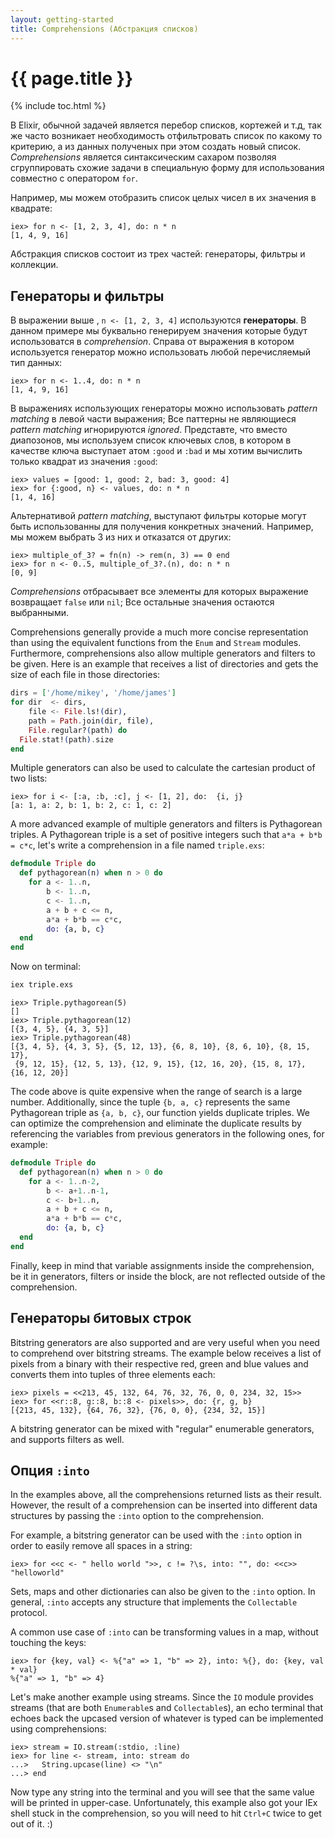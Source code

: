 ```yaml
---
layout: getting-started
title: Comprehensions (Абстракция списков)
---
```


# {{ page.title }}

{% include toc.html %}

В Elixir, обычной задачей является перебор списков, кортежей и т.д, так же часто возникает необходимость отфильтровать список по какому то критерию, а из данных полученых при этом создать новый список. *Comprehensions* является синтаксическим сахаром позволяя сгруппировать схожие задачи в специальную форму для использования совместно с оператором `for`.

Например, мы можем отобразить список целых чисел в их значения в квадрате:

```iex
iex> for n <- [1, 2, 3, 4], do: n * n
[1, 4, 9, 16]
```

Абстракция списков состоит из трех частей: генераторы, фильтры и коллекции.

## Генераторы и фильтры

В выражении выше , `n <- [1, 2, 3, 4]` используются **генераторы**. В данном примере мы буквально генерируем значения которые будут использоватся в *comprehension*. Справа от выражения в котором используется генератор можно использовать любой перечисляемый тип данных:

```iex
iex> for n <- 1..4, do: n * n
[1, 4, 9, 16]
```

В выражениях использующих генераторы можно использовать *pattern matching* в левой части выражения; Все паттерны не являющиеся *pattern matching* игнорируются *ignored*. Представте, что вместо диапозонов, мы используем список ключевых слов, в котором в качестве ключа выступает атом `:good` и `:bad` и мы хотим вычислить только квадрат из значения `:good`:

```iex
iex> values = [good: 1, good: 2, bad: 3, good: 4]
iex> for {:good, n} <- values, do: n * n
[1, 4, 16]
```

Альтернативой *pattern matching*, выступают фильтры которые могут быть использованны для получения конкретных значений. Например, мы можем выбрать 3 из них и отказатся от других:

```iex
iex> multiple_of_3? = fn(n) -> rem(n, 3) == 0 end
iex> for n <- 0..5, multiple_of_3?.(n), do: n * n
[0, 9]
```

*Comprehensions* отбрасывает все элементы для которых выражение возвращает `false` или `nil`; Все остальные значения остаются выбранными.

Comprehensions generally provide a much more concise representation than using the equivalent functions from the `Enum` and `Stream` modules. Furthermore, comprehensions also allow multiple generators and filters to be given. Here is an example that receives a list of directories and gets the size of each file in those directories:

```elixir
dirs = ['/home/mikey', '/home/james']
for dir  <- dirs,
    file <- File.ls!(dir),
    path = Path.join(dir, file),
    File.regular?(path) do
  File.stat!(path).size
end
```

Multiple generators can also be used to calculate the cartesian product of two lists:

```iex
iex> for i <- [:a, :b, :c], j <- [1, 2], do:  {i, j}
[a: 1, a: 2, b: 1, b: 2, c: 1, c: 2]
```

A more advanced example of multiple generators and filters is Pythagorean triples. A Pythagorean triple is a set of positive integers such that `a*a + b*b = c*c`, let's write a comprehension in a file named `triple.exs`:

```elixir
defmodule Triple do
  def pythagorean(n) when n > 0 do
    for a <- 1..n,
        b <- 1..n,
        c <- 1..n,
        a + b + c <= n,
        a*a + b*b == c*c,
        do: {a, b, c}
  end
end
```

Now on terminal:

```bash
iex triple.exs
```

```iex
iex> Triple.pythagorean(5)
[]
iex> Triple.pythagorean(12)
[{3, 4, 5}, {4, 3, 5}]
iex> Triple.pythagorean(48)
[{3, 4, 5}, {4, 3, 5}, {5, 12, 13}, {6, 8, 10}, {8, 6, 10}, {8, 15, 17},
 {9, 12, 15}, {12, 5, 13}, {12, 9, 15}, {12, 16, 20}, {15, 8, 17}, {16, 12, 20}]
```

The code above is quite expensive when the range of search is a large number. Additionally, since the tuple `{b, a, c}` represents the same Pythagorean triple as `{a, b, c}`, our function yields duplicate triples. We can optimize the comprehension and eliminate the duplicate results by referencing the variables from previous generators in the following ones, for example:

```elixir
defmodule Triple do
  def pythagorean(n) when n > 0 do
    for a <- 1..n-2,
        b <- a+1..n-1,
        c <- b+1..n,
        a + b + c <= n,
        a*a + b*b == c*c,
        do: {a, b, c}
  end
end
```

Finally, keep in mind that variable assignments inside the comprehension, be it in generators, filters or inside the block, are not reflected outside of the comprehension.

## Генераторы битовых строк

Bitstring generators are also supported and are very useful when you need to comprehend over bitstring streams. The example below receives a list of pixels from a binary with their respective red, green and blue values and converts them into tuples of three elements each:

```iex
iex> pixels = <<213, 45, 132, 64, 76, 32, 76, 0, 0, 234, 32, 15>>
iex> for <<r::8, g::8, b::8 <- pixels>>, do: {r, g, b}
[{213, 45, 132}, {64, 76, 32}, {76, 0, 0}, {234, 32, 15}]
```

A bitstring generator can be mixed with "regular" enumerable generators, and supports filters as well.

## Опция `:into`

In the examples above, all the comprehensions returned lists as their result. However, the result of a comprehension can be inserted into different data structures by passing the `:into` option to the comprehension.

For example, a bitstring generator can be used with the `:into` option in order to easily remove all spaces in a string:

```iex
iex> for <<c <- " hello world ">>, c != ?\s, into: "", do: <<c>>
"helloworld"
```

Sets, maps and other dictionaries can also be given to the `:into` option. In general, `:into` accepts any structure that implements the `Collectable` protocol.

A common use case of `:into` can be transforming values in a map, without touching the keys:

```iex
iex> for {key, val} <- %{"a" => 1, "b" => 2}, into: %{}, do: {key, val * val}
%{"a" => 1, "b" => 4}
```

Let's make another example using streams. Since the `IO` module provides streams (that are both `Enumerable`s and `Collectable`s), an echo terminal that echoes back the upcased version of whatever is typed can be implemented using comprehensions:

```iex
iex> stream = IO.stream(:stdio, :line)
iex> for line <- stream, into: stream do
...>   String.upcase(line) <> "\n"
...> end
```

Now type any string into the terminal and you will see that the same value will be printed in upper-case. Unfortunately, this example also got your IEx shell stuck in the comprehension, so you will need to hit `Ctrl+C` twice to get out of it. :)
